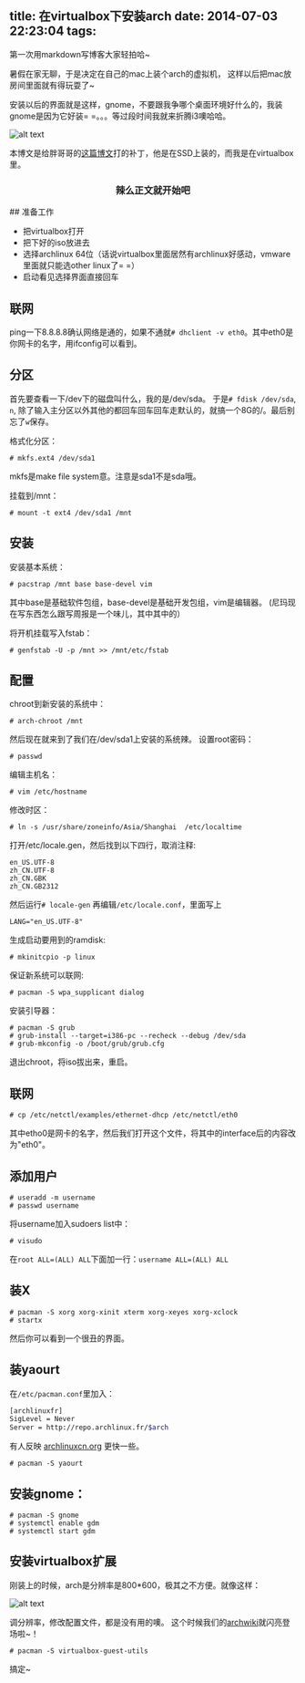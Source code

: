 title: 在virtualbox下安装arch
date: 2014-07-03 22:23:04
tags: 
---

第一次用markdown写博客大家轻拍哈~

暑假在家无聊，于是决定在自己的mac上装个arch的虚拟机，
这样以后把mac放房间里面就有得玩耍了~

安装以后的界面就是这样，gnome，不要跟我争哪个桌面环境好什么的，我装gnome是因为它好装= =。。。等过段时间我就来折腾i3噢哈哈。

![alt text](/img/arch-vbox.png)

本博文是给胖哥哥的[这篇博文](https://bigeagle.me/2014/06/archlinux-install-for-beginners/)打的补丁，他是在SSD上装的，而我是在virtualbox里。

<!-- more -->

<center><h3>辣么正文就开始吧</h3></center>
## 准备工作

+ 把virtualbox打开
+ 把下好的iso放进去
+ 选择archlinux 64位（话说virtualbox里面居然有archlinux好感动，vmware里面就只能选other linux了= =）
+ 启动看见选择界面直接回车

## 联网

ping一下8.8.8.8确认网络是通的，如果不通就`# dhclient -v eth0`。其中eth0是你网卡的名字，用ifconfig可以看到。

## 分区
首先要查看一下/dev下的磁盘叫什么，我的是/dev/sda。
于是`# fdisk /dev/sda`, `n`, 除了输入主分区以外其他的都回车回车回车走默认的，就搞一个8G的/。最后别忘了`w`保存。

格式化分区：

	# mkfs.ext4 /dev/sda1

mkfs是make file system意。注意是sda1不是sda哦。

挂载到/mnt：

	# mount -t ext4 /dev/sda1 /mnt

## 安装

安装基本系统：

	# pacstrap /mnt base base-devel vim

其中base是基础软件包组，base-devel是基础开发包组，vim是编辑器。
(尼玛现在写东西怎么跟写周报是一个味儿，其中其中的）

将开机挂载写入fstab：

	# genfstab -U -p /mnt >> /mnt/etc/fstab

## 配置

chroot到新安装的系统中：

	# arch-chroot /mnt

然后现在就来到了我们在/dev/sda1上安装的系统辣。
设置root密码：

	# passwd

编辑主机名：

	# vim /etc/hostname

修改时区：

	# ln -s /usr/share/zoneinfo/Asia/Shanghai  /etc/localtime

打开/etc/locale.gen，然后找到以下四行，取消注释:

	en_US.UTF-8
	zh_CN.UTF-8
	zh_CN.GBK
	zh_CN.GB2312

然后运行`# locale-gen`
再编辑`/etc/locale.conf`，里面写上

	LANG="en_US.UTF-8"

生成启动要用到的ramdisk:

	# mkinitcpio -p linux

保证新系统可以联网:

	# pacman -S wpa_supplicant dialog

安装引导器：

	# pacman -S grub
	# grub-install --target=i386-pc --recheck --debug /dev/sda
	# grub-mkconfig -o /boot/grub/grub.cfg

退出chroot，将iso拔出来，重启。

## 联网

	# cp /etc/netctl/examples/ethernet-dhcp /etc/netctl/eth0

其中etho0是网卡的名字，然后我们打开这个文件，将其中的interface后的内容改为"eth0"。

## 添加用户

	# useradd -m username
	# passwd username

将username加入sudoers list中：

	# visudo

在`root ALL=(ALL) ALL`下面加一行：`username ALL=(ALL) ALL`

## 装X

	# pacman -S xorg xorg-xinit xterm xorg-xeyes xorg-xclock
	# startx

然后你可以看到一个很丑的界面。

## 装yaourt

在`/etc/pacman.conf`里加入：

```bash
[archlinuxfr]
SigLevel = Never
Server = http://repo.archlinux.fr/$arch
```

有人反映 [archlinuxcn.org](https://www.archlinuxcn.org/archlinux-cn-repo-and-mirror/) 更快一些。

	# pacman -S yaourt

## 安装gnome：

	# pacman -S gnome
	# systemctl enable gdm
	# systemctl start gdm

## 安装virtualbox扩展

刚装上的时候，arch是分辨率是800*600，极其之不方便。就像这样：

![alt text](/img/archlogin.png)

调分辨率，修改配置文件，都是没有用的噢。
这个时候我们的[archwiki](https://wiki.archlinux.org/index.php/VirtualBox#Install_the_Guest_Additions)就闪亮登场啦~！

	# pacman -S virtualbox-guest-utils

搞定~
